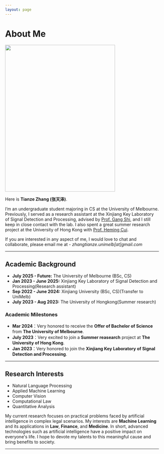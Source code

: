```yaml
---
layout: page
---
```


# About Me

<img src="https://zhangtianze.com/zhangtianze.jpg" class="floatpic" width="360" height="480">

Here is **Tianze Zhang (张天泽)**.

I’m an undergraduate student majoring in CS at the University of Melbourne. Previously, I served as a research assistant at the Xinjiang Key Laboratory of Signal Detection and Processing, advised by [Prof. Gang Shi](https://it.xju.edu.cn/info/1144/2113.htm), and I still keep in close contact with the lab. I also spent a great summer research project at the University of Hong Kong with [Prof. Heming Cui](https://www.cs.hku.hk/people/academic-staff/heming).

If you are interested in any aspect of me, I would love to chat and collaborate, please email me at - *zhangtianze.unimelb[at]gmail.com*

---

## Academic Background

- **July 2025 - Future:** The University of Melbourne (BSc, CS)
- **Jan 2023 - June 2025:** Xinjiang Key Laboratory of Signal Detection and Processing(Research assistant)
- **Sep 2022 - June 2024:** Xinjiang University (BSc, CS)(Transfer to UniMelb)
- **July 2023 - Aug 2023:** The University of Hongkong(Summer research)

### Academic Milestones

- **Mar 2024**：Very honored to receive the **Offer of Bachelor of Science** from **The University of Melbourne**.
- **July 2023**：Very excited to join a **Summer reasearch** project at **The University of Hong Kong**.
- **Jan 2023**：Very honored to join the **Xinjiang Key Laboratory of Signal Detection and Processing**.

---

<!--## Recommendation

- Recommendation Letter from [Prof. Gang Shi](https://it.xju.edu.cn/info/1144/2113.htm) , Xinjiang University
- Recommendation Letter from [Prof. Heming Cui](https://www.cs.hku.hk/people/academic-staff/heming) , The University of Hongkong.

---
-->

## Research Interests

- Natural Language Processing
- Applied Machine Learning
- Computer Vision
- Computational Law
- Quantitative Analysis

My current research focuses on practical problems faced by artificial intelligence in complex legal scenarios. My interests are **Machine Learning** and its applications in **Law**, **Finance**, and **Medicine**. In short, advanced technologies such as artificial intelligence have a positive impact on everyone's life. I hope to devote my talents to this meaningful cause and bring benefits to society.

---


